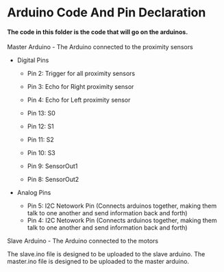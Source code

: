 <h1>Arduino Code And Pin Declaration </h1>
<h4><b>The code in this folder is the code that will go on the arduinos. </b></h4>

Master Arduino - The Arduino connected to the proximity sensors 
  - Digital Pins
    - Pin 2: Trigger for all proximity sensors
    - Pin 3: Echo for Right proximity sensor
    - Pin 4: Echo for Left proximity sensor
    
    
    - Pin 13: S0
    - Pin 12: S1
    - Pin 11: S2
    - Pin 10: S3
    - Pin 9: SensorOut1
    - Pin 8: SensorOut2
    
    
  - Analog Pins
    - Pin 5: I2C Netowork Pin (Connects arduinos together, making them talk to one another and send information back and forth)
    - Pin 4: I2C Netowork Pin (Connects arduinos together, making them talk to one another and send information back and forth) 
    
Slave Arduino - The Arduino connected to the motors

The slave.ino file is designed to be uploaded to the slave arduino.
The master.ino file is designed to be uploaded to the master arduino.

